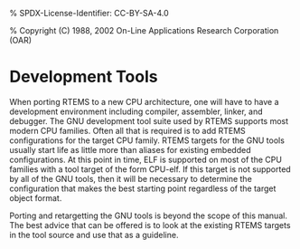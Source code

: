% SPDX-License-Identifier: CC-BY-SA-4.0

% Copyright (C) 1988, 2002 On-Line Applications Research Corporation (OAR)

# Development Tools

When porting RTEMS to a new CPU architecture, one will have to have a
development environment including compiler, assembler, linker, and
debugger. The GNU development tool suite used by RTEMS supports most
modern CPU families. Often all that is required is to add RTEMS
configurations for the target CPU family. RTEMS targets for the GNU tools
usually start life as little more than aliases for existing embedded
configurations. At this point in time, ELF is supported on most of the
CPU families with a tool target of the form CPU-elf. If this target is
not supported by all of the GNU tools, then it will be necessary to
determine the configuration that makes the best starting point regardless
of the target object format.

Porting and retargetting the GNU tools is beyond the scope of this manual.
The best advice that can be offered is to look at the existing RTEMS
targets in the tool source and use that as a guideline.
